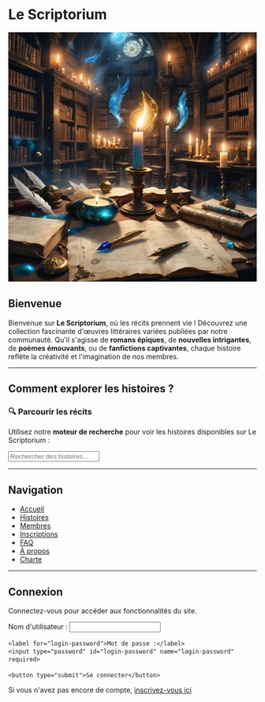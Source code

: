 
# Le Scriptorium

![Texte alternatif](assets/files/header-image.jpg)


## Bienvenue

Bienvenue sur **Le Scriptorium**, où les récits prennent vie ! Découvrez une collection fascinante d'œuvres littéraires variées publiées par notre communauté. Qu'il s'agisse de **romans épiques**, de **nouvelles intrigantes**, de **poèmes émouvants**, ou de **fanfictions captivantes**, chaque histoire reflète la créativité et l'imagination de nos membres.

---

## Comment explorer les histoires ?

### 🔍 Parcourir les récits
Utilisez notre **moteur de recherche** pour voir les histoires disponibles sur Le Scriptorium :

<input type="search" id="search-input" placeholder="Rechercher des histoires...">
<div id="results"></div>

<script src="https://cdn.jsdelivr.net/npm/algoliasearch/dist/algoliasearch-lite.umd.js"></script>
<script src="script.js"></script>

---

## Navigation
- [Accueil](index.md)
- [Histoires](histoires.md)
- [Membres](membres.md)
- [Inscriptions](inscriptions.md)
- [FAQ](faq.md)
- [À propos](about.md)
- [Charte](charte.md)

---


## Connexion

Connectez-vous pour accéder aux fonctionnalités du site.

<form action="https://formspree.io/f/xanwgqnz" method="post">
    <label for="login-username">Nom d'utilisateur :</label>
    <input type="text" id="login-username" name="login-username" required>

    <label for="login-password">Mot de passe :</label>
    <input type="password" id="login-password" name="login-password" required>

    <button type="submit">Se connecter</button>
</form>

Si vous n'avez pas encore de compte, [inscrivez-vous ici](inscriptions.md)
